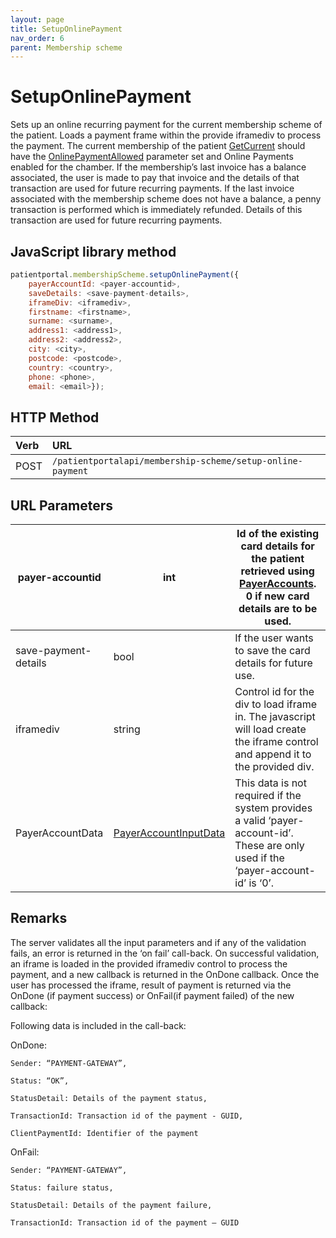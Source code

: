 ```yaml
---
layout: page
title: SetupOnlinePayment
nav_order: 6
parent: Membership scheme
---
```


# SetupOnlinePayment

Sets up an online recurring payment for the current membership scheme of the patient. Loads a payment frame within the provide iframediv to process the payment. The current membership of the patient [GetCurrent](#_GetCurrent) should have the [OnlinePaymentAllowed](#_Properties_1) parameter set and Online Payments enabled for the chamber. If the membership’s last invoice has a balance associated, the user is made to pay that invoice and the details of that transaction are used for future recurring payments. If the last invoice associated with the membership scheme does not have a balance, a penny transaction is performed which is immediately refunded. Details of this transaction are used for future recurring payments.

## JavaScript library method

```javascript
patientportal.membershipScheme.setupOnlinePayment({
    payerAccountId: <payer-accountid>,
    saveDetails: <save-payment-details>,
    iframeDiv: <iframediv>,
    firstname: <firstname>,
    surname: <surname>,
    address1: <address1>,
    address2: <address2>,
    city: <city>,
    postcode: <postcode>,
    country: <country>,
    phone: <phone>,
    email: <email>});
```

## HTTP Method

| Verb | URL                                               |
|:-----|:--------------------------------------------------|
| POST | `/patientportalapi/membership-scheme/setup-online-payment` |

## URL Parameters

| payer-accountid | int | Id of the existing card details for the patient retrieved using [PayerAccounts](#_PayerAccounts). 0 if new card details are to be used. |
| --- | --- | --- |
| save-payment-details | bool | If the user wants to save the card details for future use. |
| iframediv | string | Control id for the div to load iframe in. The javascript will load create the iframe control and append it to the provided div. |
| PayerAccountData | [PayerAccountInputData](../objects-and-data-types/payeraccountdata) | This data is not required if the system provides a valid ‘payer-account-id’. These are only used if the ‘payer-account-id’ is ‘0’. |

## Remarks

The server validates all the input parameters and if any of the validation fails, an error is returned in the ‘on fail’ call-back. On successful validation, an iframe is loaded in the provided iframediv control to process the payment, and a new callback is returned in the OnDone callback. Once the user has processed the iframe, result of payment is returned via the OnDone (if payment success) or OnFail(if payment failed) of the new callback:

Following data is included in the call-back:

OnDone:

```
Sender: “PAYMENT-GATEWAY”,

Status: “OK”,

StatusDetail: Details of the payment status,

TransactionId: Transaction id of the payment - GUID,

ClientPaymentId: Identifier of the payment
```

OnFail:

```
Sender: “PAYMENT-GATEWAY”,

Status: failure status,

StatusDetail: Details of the payment failure,

TransactionId: Transaction id of the payment – GUID
```
